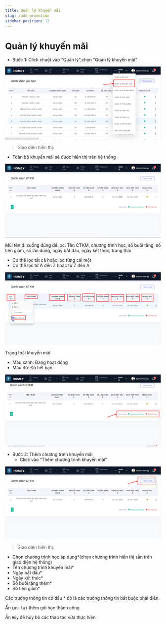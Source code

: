 ```yaml
---
title: Quản lý khuyến mãi
slug: /add promotion
sidebar_position: 12
---
```


# Quản lý khuyến mãi

- Bước 1: Click chuột vào "Quản lý",chọn "Quản lý khuyến mãi"

![alt text](/img/manage/a7.png)

> Giao diện hiển thị:

  + Toàn bộ khuyến mãi sẽ được hiển thị trên hệ thống


![alt text](/img/manage/a8.png)

Mũi tên đi xuống dùng để lọc: Tên CTKM, chương trình học, số buổi tăng, số tiền giảm, số lần dùng, ngày bắt đầu, ngày kết thúc, trạng thái
  + Có thể lọc tất cả hoặc lọc từng cái một
  + Có thể lọc từ A đến Z hoặc từ Z đến A

![alt text](/img/manage/a9.png)

Trạng thái khuyến mãi

  + Màu xanh: Đang hoạt động
  + Màu đỏ: Đã hết hạn

![alt text](/img/manage/a10.png)

- Bước 2: Thêm chương trình khuyến mãi
  + Click vào "Thêm chương trình khuyến mãi"

![alt text](/img/manage/a11.png)

> Giao diện hiển thị:
  + Chọn chương trình học áp dụng*(chọn chương trình hiển thị sẵn trên giao diện hệ thống)
  + Tên chương trình khuyến mãi*
  + Ngày bắt đầu*
  + Ngày kết thúc*
  + Số buổi tặng thêm*
  + Số tiền giảm*

Các trường thông tin có dấu * đỏ là các trường thông tin bắt buộc phải điền.

Ấn `Lưu lại` thêm gói học thành công

Ấn `Hủy` để hủy bỏ các thao tác vừa thực hiện